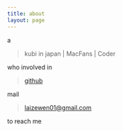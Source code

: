 ```yaml
---
title: about
layout: page
---
```


a

> kubi in japan | MacFans | Coder

who involved in 

> [github](https://github.com/maclai)

mail 

> laizewen01@gmail.com


to reach me
